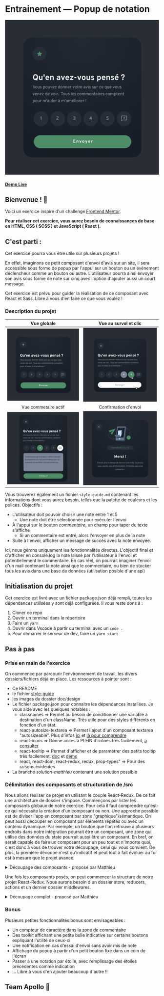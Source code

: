 # Entrainement — Popup de notation

![Design preview](./doc/design/1.%20Desktop.png)
#### **[Demo Live](https://matthieu-munoz.github.io/training_self-review/)**

## Bienvenue ! 👋

Voici un exercice inspiré d'un challenge [Frontend Mentor](https://www.frontendmentor.io).

**Pour réaliser cet exercice, vous aurez besoin de connaissances de base en HTML, CSS ( SCSS ) et JavaScript ( React ).**

## C'est parti :

Cet exercice pourra vous être utile sur plusieurs projets !

En effet, imaginons ce petit composant d'envoi d'avis sur un site, il sera accessible sous forme de popup par l'appui sur un bouton ou un événement déclencheur comme un bouton ou autre. L'utilisateur pourra ainsi envoyer son avis sous forme de note sur cinq avec l'option d'ajouter aussi un court message.

Cet exercice est prévu pour guider la réalisation de ce composant avec React et Sass. Libre à vous d'en faire ce que vous voulez !

### Description du projet

|                    Vue globale                    |              Vue au survol et clic              |
| :-----------------------------------------------: | :---------------------------------------------: |
|        ![](./doc/design/1.%20Desktop.png)         | ![](./doc/design/2.%20Desktop%20-%20Active.png) |
|               Vue commetaire actif                |              Confirmation d'envoi               |
| ![](./doc/design/3.%20Desktop%20-%20Comments.png) | ![](./doc/design/4.%20Desktop%20-%20Thanks.png) |

Vous trouverez également un fichier `style-guide.md` contenant les informations dont vous aurez besoin, telles que la palette de couleurs et les polices.
Objectifs : 

- L'utilisateur doit pouvoir choisir une note entre 1 et 5
  - Une note doit être sélectionnée pour exécuter l'envoi
- À l'appui sur le bouton *commentaire*, un champ pour taper du texte s'affiche
  - Si un commentaire est entré, alors l'envoyer en plus de la note
- Suite à l'envoi, afficher un message de succès avec la note envoyée.

Ici, nous gérons uniquement les fonctionnalités directes. L'objectif final et d'afficher en console.log la note laissé par l'utilisateur à l'envoi et potentiellement le commentaire.
En cas réel, on pourrait imaginer l'envoi d'un mail contenant la note ainsi que le commentaire, ou bien de stocker tous les avis dans une base de données (utilisation posible d'une api)

## Initialisation du projet

Cet exercice est livré avec un fichier package.json déjà rempli, toutes les dépendances utilisées y sont déjà configurées.
Il vous reste dons à :

1. Cloner ce repo
2. Ouvrir un terminal dans le répertoire
3. Faire un ```yarn```
4. Ouvrir dans Vscode à partir du terminal avec un ```code . ```
5. Pour démarrer le serveur de dev, faire un ```yarn start```

## Pas à pas

### Prise en main de l'exercice

On commence par parcourir l'environnement de travail, les divers dossiers/fichiers déjà en place.
Les ressources à pointer sont :

- Ce README
- le fichier [style-guide](./style-guide.md)
- les images du dossier doc/design
- Le fichier package.json pour connaitre les dépendances installées. Je vous aide avec les quelques notables :
  - classnames => Permet au besoin de conditionner une variable à destination d'un className. Très utile pour des styles différents en fonction d'un état.
  - react-autosize-textarea => Permet l'ajout d'un composant textarea "autosizeable". Plus d'infos [ici](https://github.com/buildo/react-autosize-textarea) et [là pour comprendre](https://react-components.buildo.io/#textareaautosize)
  - react-icons => Donne accès à PLEIN d'icônes très facilement, [à consulter](https://react-icons.github.io/react-icons/)
  - react-tooltip => Permet d'afficher et de paramétrer des petits tooltip très facilement. [doc](https://github.com/wwayne/react-tooltip#readme) et [demo](https://wwayne.github.io/react-tooltip/)
  - react, react-dom, react-redux, redux, prop-types" => Pour des raisons évidentes
- La branche *solution-matthieu* contenant une solution possible

### Délimitation des composants et structuration de /src

Nous allons réaliser ce projet en utilisant le couple React-Redux. De ce fait une architecture de dossier s'impose.
Commençons par lister les composants globaux de notre exercice. Pour cela il faut comprendre qu'est-ce qui nécessite la création d'un composant ou non.
Une approche possible est de diviser l'app en composant par zone "graphique"/sémantique. On peut aussi découper en composant par éléments répétés ou avec un contenu dynamique. Par exemple, un bouton que l'on retrouve à plusieurs endroits dans notre intégration pourrait être un composant, une zone qui utilise des données du state pourrait aussi être un composant.
En bref, on serait capable de faire un composant pour un peu tout et n'importe quoi, c'est donc à vous de trouver votre découpage, celui qui vous convient.
De plus, la première découpe n'est qu'indicatif et peut tout à fait évoluer au fur est à mesure que le projet avance.

<details>
  <summary>Découpage des composants - proposé par Matthieu</summary>
  J'ai choisi découper cette app en 4 composants :

- Un composant principal - *Review* - qui se charge d'afficher soit l'interface de notage soit le message de succes
- Le composant - *SubmitReview* - qui gère l'interface de notage
- Le sous-composant - *Ratings* - qui s'occupe des boutons de note ainsi que celui de commentaire
- Un composant - *Comment* - permettant l'affichage d'un textarea pour laisser un commentaire en plus d'une note
- Et enfin le composant - *Succes* - qui affiche le message de succès.

  ```bash
    ├── components
    │   ├── Comment
    │   │   ├── index.js
    │   │   └── styles.scss
    │   ├── Ratings
    │   │   ├── index.js
    │   │   └── styles.scss
    │   ├── Review
    │   │   ├── index.js
    │   │   └── styles.scss
    │   ├── SubmitReview
    │   │   ├── index.js
    │   │   └── styles.scss
    │   └── Succes
    │       ├── index.js
    │       └── styles.scss
  ```

</details>

Une fois les composants posés, on peut commencer la structure de notre projet React-Redux.
Nous aurons besoin d'un dossier store, reducers, actions et un dernier dossier middlewares.

<details>
  <summary>Découpage complet - proposé par Matthieu</summary>
  
  ```bash
    src
    ├── actions
    │   └── index.js
    ├── assets
    │   ├── favicon.ico
    │   ├── fonts
    │   │   └── Roboto-Regular.ttf
    │   ├── images
    │   │   └── done-sent.svg
    │   └── index.html
    ├── components
    │   ├── Comment
    │   │   ├── index.js
    │   │   └── styles.scss
    │   ├── Ratings
    │   │   ├── index.js
    │   │   └── styles.scss
    │   ├── Review
    │   │   ├── index.js
    │   │   └── styles.scss
    │   ├── SubmitReview
    │   │   ├── index.js
    │   │   └── styles.scss
    │   └── Succes
    │       ├── index.js
    │       └── styles.scss
    ├── middlewares
    │   ├── debug.js
    │   └── submitReview.js
    ├── reducers
    │   └── index.js
    ├── store
    │   └── index.js
    ├── styles
    │    ├── index.scss
    │    ├── _reset.css
    │    └── _vars.scss
    ├── index.js
  ```

</details>

### Bonus

Plusieurs petites fonctionnalités bonus sont envisageables :

- Un compteur de caractère dans la zone de commentaire
- Des toolkit affichant une petite bulle indicative sur certains boutons expliquant l'utilité de ceux-ci
- Une notification en cas d'essai d'envoi sans avoir mis de note
- Affichage du popup à partir d'un petit bouton fixe dans un coin de l'écran
- Passer à une notation par étoile, avec remplissage des étoiles précédentes comme indication
- ... Libre à vous d'en ajouter beaucoup d'autre !!

## **Team Apollo** 🚀
